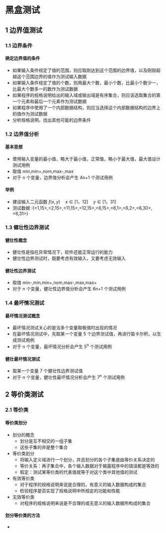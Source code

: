 <link rel="stylesheet" href="style.css">
<h1> 黑盒测试 </h1>
<h2> 1 边界值测试 </h2>
<h3> 1.1 边界条件 </h3>
<h4> 确定边界值的条件 </h4>

  - 如果输入条件规定了值的范围，则应取刚达到这个范围的边界值，以及刚刚超越这个范围边界的值作为测试输入数据
  - 如果输入条件规定了值的个数，则用最大个数，最小个数，比最小个数少一，比最大个数多一的数作为测试数据
  - 如果程序的规格说明给出的输入域或输出域是有序集合，则应该选取集合的第一个元素和最后一个元素作为测试数据
  - 如果程序中使用了一个内部数据结构，则应当选择这个内部数据结构的边界上的值作为测试数据
  - 分析规格说明，找出其他可能的边界条件

<h3> 1.2 边界值分析 </h3>
<h4> 基本思想 </h4>

  - 使用输入变量的最小值，略大于最小值，正常值，略小于最大值，最大值设计测试用例
  - 取值 min,min+,nom,max-,max 
  - 对于 n 个变量，边界值分析会产生 4n+1 个测试用例
<h4> 举例 </h4>

  - 建设输入二元函数 $f(x,y) \quad x\in[1，12] \quad y\in[1，31]$
  - 测试数据 :{<1,15>,<2,15>,<11,15>,<12,15>,<6,15>,<6,1>,<6,2>,<6,30>,<6,31>}

<h3> 1.3 健壮性边界测试 </h3>
<h4> 健壮性概念 </h4>

  - 健壮性是指在异常情况下，软件还能正常运行的能力
  - 健壮性边界测试时，既要考虑有效输入，又要考虑无效输入
<h4> 健壮性边界测试 </h4>

  - 取值 min-,min,min+,nom,max-,max,max+ 
  - 对于 n 个变量，健壮性边界值分析会产生 6n+1 个测试用例

<h3> 1.4 最坏情况测试 </h3>
<h4> 最坏情况测试概念 </h4>

  - 最坏情况测试关心的是当多个变量取极值时出现的情况
  - 在最坏情况测试中，先取某一个变量 5 个边界测试值，再进行笛卡尔积，以生成测试用例
  - 对于 n 个变量，最坏情况分析会产生 $5^n$ 个测试用例

<h4> 健壮最坏情况测试 </h4>

  - 取某一个变量 7 个健壮性边界测试值
  - 对于 n 个变量，健壮性最坏情况分析会产生 $7^n$ 个测试用例

<h2> 2 等价类测试 </h2>
<h3> 2.1 等价类 </h3>
<h4> 等价类划分 </h4>

  - 划分的概念
    - 划分是互不相交的一组子集
    - 这些子集的并是整个集合
  - 等价类划分
    - 将输入定义域进行一个划分，并且划分的各个子集是由等价关系决定的
    - 等价关系：再子集合中，各个输入数据对于揭露程序中的错误都是等效的
    - 假定：测试某等价类的代表值就等于对这个类中其他值的测试
  - 有效等价类
    - 对于程序的规格说明来说是合理的，有意义的输入数据构成的集合
    - 检验程序是否实现了规格说明中所规定的功能和性能
  - 无效等价类
    - 对程序的规格说明来说是不合理的或无意义的输入数据所构成的集合

<h4> 划分等价类的方法 </h4>

  - 